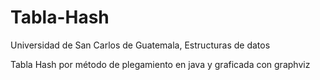 # Tabla-Hash
Universidad de San Carlos de Guatemala,
Estructuras de datos

Tabla Hash por método de plegamiento en java y graficada con graphviz
